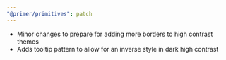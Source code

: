 ```yaml
---
"@primer/primitives": patch
---
```


- Minor changes to prepare for adding more borders to high contrast themes
- Adds tooltip pattern to allow for an inverse style in dark high contrast


